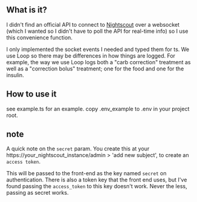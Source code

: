 ## What is it? ##
I didn't find an official API to connect to [Nightscout](https://github.com/nightscout/cgm-remote-monitor) over a websocket (which I wanted so I didn't have to poll the API for real-time info) so I use this convenience function. 

I only implemented the socket events I needed and typed them for ts. We use Loop so there may be differences in how things are logged. For example, the way we use Loop logs both a "carb correction" treatment as well as a "correction bolus" treatment; one for the food and one for the insulin.

## How to use it ##
see example.ts for an example. copy .env_example to .env in your project root. 


## note 
A quick note on the `secret` param. You create this at your https://your_nightscout_instance/admin > 'add new subject', to create an `access token`. 

This will be passed to the front-end as the key named `secret` on authentication. There is also a token key that the front end uses, but I've found passing the `access_token` to this key doesn't work. Never the less, passing as secret works. 
